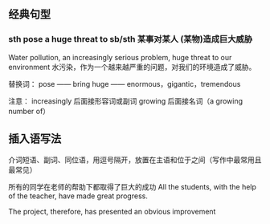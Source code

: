 ## 经典句型 
### sth pose a huge threat to sb/sth  某事对某人 (某物)造成巨大威胁

Water pollution, an increasingly serious problem, huge threat to our environment
水污染，作为一个越来越严重的问题，对我们的环境造成了威胁。

替换词：
pose —— bring
huge —— enormous，gigantic，tremendous

注意：
increasingly 后面接形容词或副词
growing 后面接名词（a growing number of）

## 插入语写法

介词短语、副词、同位语，用逗号隔开，放置在主语和位于之间（写作中最常用且最常见）

所有的同学在老师的帮助下都取得了巨大的成功
All the students, with the help of the teacher, have made great progress.

The project, therefore, has presented an obvious improvement